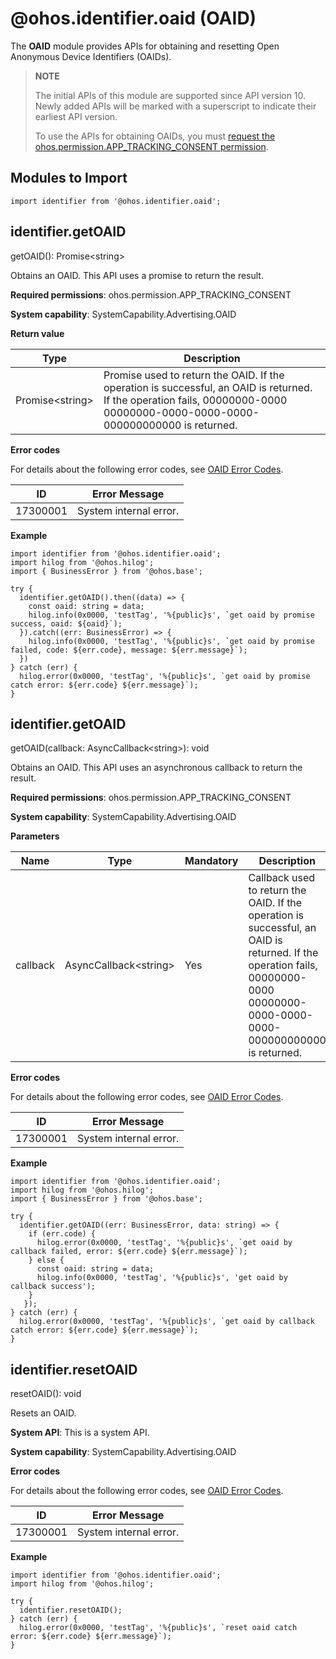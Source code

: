# @ohos.identifier.oaid (OAID)


The **OAID** module provides APIs for obtaining and resetting Open Anonymous Device Identifiers (OAIDs).


> **NOTE**
>
> The initial APIs of this module are supported since API version 10. Newly added APIs will be marked with a superscript to indicate their earliest API version.
>
> To use the APIs for obtaining OAIDs, you must [request the ohos.permission.APP_TRACKING_CONSENT permission](../../security/AccessToken/request-user-authorization.md).


## Modules to Import

```
import identifier from '@ohos.identifier.oaid';
```


## identifier.getOAID

getOAID(): Promise&lt;string&gt;

Obtains an OAID. This API uses a promise to return the result.

**Required permissions**: ohos.permission.APP_TRACKING_CONSENT

**System capability**: SystemCapability.Advertising.OAID

**Return value**

| Type| Description| 
| -------- | -------- |
| Promise&lt;string&gt; | Promise used to return the OAID. If the operation is successful, an OAID is returned. If the operation fails, 00000000-0000 00000000-0000-0000-0000-000000000000 is returned.| 

**Error codes**

For details about the following error codes, see [OAID Error Codes](../errorcodes/errorcode-oaid.md).

| ID| Error Message| 
| -------- | -------- |
| 17300001 | System&nbsp;internal&nbsp;error. | 

**Example**
```
import identifier from '@ohos.identifier.oaid';
import hilog from '@ohos.hilog'; 
import { BusinessError } from '@ohos.base';
 
try {  
  identifier.getOAID().then((data) => {
    const oaid: string = data;
    hilog.info(0x0000, 'testTag', '%{public}s', `get oaid by promise success, oaid: ${oaid}`);
  }).catch((err: BusinessError) => {
    hilog.info(0x0000, 'testTag', '%{public}s', `get oaid by promise failed, code: ${err.code}, message: ${err.message}`);
  })
} catch (err) {
  hilog.error(0x0000, 'testTag', '%{public}s', `get oaid by promise catch error: ${err.code} ${err.message}`);
}
```


## identifier.getOAID

getOAID(callback: AsyncCallback&lt;string&gt;): void

Obtains an OAID. This API uses an asynchronous callback to return the result.

**Required permissions**: ohos.permission.APP_TRACKING_CONSENT

**System capability**: SystemCapability.Advertising.OAID

**Parameters**


| Name| Type| Mandatory| Description| 
| -------- | -------- | -------- | -------- |
| callback | AsyncCallback&lt;string&gt; | Yes| Callback used to return the OAID. If the operation is successful, an OAID is returned. If the operation fails, 00000000-0000 00000000-0000-0000-0000-000000000000 is returned.| 


**Error codes**


For details about the following error codes, see [OAID Error Codes](../errorcodes/errorcode-oaid.md).


| ID| Error Message| 
| -------- | -------- |
| 17300001 | System&nbsp;internal&nbsp;error. | 


**Example**
```
import identifier from '@ohos.identifier.oaid';
import hilog from '@ohos.hilog'; 
import { BusinessError } from '@ohos.base';
 
try {
  identifier.getOAID((err: BusinessError, data: string) => {
    if (err.code) {
      hilog.error(0x0000, 'testTag', '%{public}s', `get oaid by callback failed, error: ${err.code} ${err.message}`);
    } else {
      const oaid: string = data;
      hilog.info(0x0000, 'testTag', '%{public}s', 'get oaid by callback success');
    }
   });
} catch (err) {
  hilog.error(0x0000, 'testTag', '%{public}s', `get oaid by callback catch error: ${err.code} ${err.message}`);
}
```


## identifier.resetOAID

resetOAID(): void

Resets an OAID.

**System API**: This is a system API.

**System capability**: SystemCapability.Advertising.OAID

**Error codes**

For details about the following error codes, see [OAID Error Codes](../errorcodes/errorcode-oaid.md).

| ID| Error Message| 
| -------- | -------- |
| 17300001 | System&nbsp;internal&nbsp;error. | 

**Example**
```
import identifier from '@ohos.identifier.oaid';
import hilog from '@ohos.hilog'; 

try {
  identifier.resetOAID();
} catch (err) {
  hilog.error(0x0000, 'testTag', '%{public}s', `reset oaid catch error: ${err.code} ${err.message}`);
}
```
